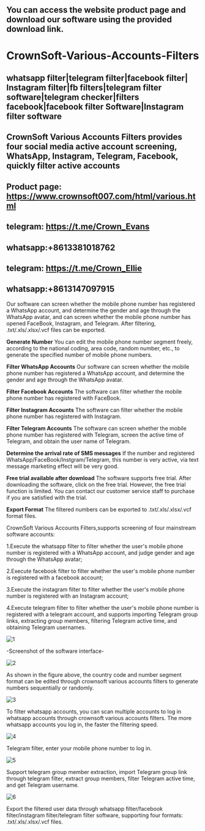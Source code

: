 You can access the website product page and download our software using the provided download link.
-------------------------------------------------------------------------------------------------------
# CrownSoft-Various-Accounts-Filters

whatsapp filter|telegram filter|facebook filter| Instagram filter|fb filters|telegram filter software|telegram checker|filters facebook|facebook filter Software|Instagram filter software
---------------------------------------------------------------
CrownSoft Various Accounts Filters provides four social media active account screening, WhatsApp, Instagram, Telegram, Facebook, quickly filter active accounts
------------------------------------------------------------------
Product page: https://www.crownsoft007.com/html/various.html
------------------------------------------------------------
telegram: https://t.me/Crown_Evans
--------------------------------------------
whatsapp:+8613381018762
-----------------------------------------
telegram: https://t.me/Crown_Ellie
-----------------------------------------
whatsapp:+8613147097915
---------------------------------------

Our software can screen whether the mobile phone number has registered a WhatsApp account, and determine the gender and age through the WhatsApp avatar, and can screen whether the mobile phone number has opened FaceBook, Instagram, and Telegram. After filtering, .txt/.xls/.xlsx/.vcf files can be exported.

**Generate Number** You can edit the mobile phone number segment freely, according to the national coding, area code, random number, etc., to generate the specified number of mobile phone numbers.

**Filter WhatsApp Accounts** Our software can screen whether the mobile phone number has registered a WhatsApp account, and determine the gender and age through the WhatsApp avatar.

**Filter Facebook Accounts** The software can filter whether the mobile phone number has registered with FaceBook.

**Filter Instagram Accounts** The software can filter whether the mobile phone number has registered with Instagram.

**Filter Telegram Accounts** The software can screen whether the mobile phone number has registered with Telegram, screen the active time of Telegram, and obtain the user name of Telegram.

**Determine the arrival rate of SMS messages** If the number and registered WhatsApp/FaceBook/Instgram/Telegram, this number is very active, via text message marketing effect will be very good.

**Free trial available after download** The software supports free trial. After downloading the software, click on the free trial. However, the free trial function is limited. You can contact our customer service staff to purchase if you are satisfied with the trial.

**Export Format** The filtered numbers can be exported to .txt/.xls/.xlsx/.vcf format files.

CrownSoft Various Accounts Filters,supports screening of four mainstream software accounts:

1.Execute the whatsapp filter to filter whether the user's mobile phone number is registered with a WhatsApp account, and judge gender and age through the WhatsApp avatar;

2.Execute facebook filter to filter whether the user's mobile phone number is registered with a facebook account;

3.Execute the instagram filter to filter whether the user's mobile phone number is registered with an Instagram account;

4.Execute telegram filter to filter whether the user's mobile phone number is registered with a telegram account, and supports importing Telegram group links, extracting group members, filtering Telegram active time, and obtaining Telegram usernames.

![1](https://github.com/whatsapp-filter/CrownSoft-Various-Accounts-Filters/assets/130629588/3f009803-9eca-4b12-81a9-36b4195846fe)

-Screenshot of the software interface-

![2](https://github.com/whatsapp-filter/CrownSoft-Various-Accounts-Filters/assets/130629588/5673e5f5-04cf-4a3d-bd53-3a4adb788822)

As shown in the figure above, the country code and number segment format can be edited through crownsoft various accounts filters to generate numbers sequentially or randomly.

![3](https://github.com/whatsapp-filter/CrownSoft-Various-Accounts-Filters/assets/130629588/f2703445-3ebb-4fda-b26d-833e970f6af5)

To filter whatsapp accounts, you can scan multiple accounts to log in whatsapp accounts through crownsoft various accounts filters. The more whatsapp accounts you log in, the faster the filtering speed.

![4](https://github.com/whatsapp-filter/CrownSoft-Various-Accounts-Filters/assets/130629588/ae7128da-d98b-45f2-9f88-2fbb1e9e828b)

Telegram filter, enter your mobile phone number to log in.

![5](https://github.com/whatsapp-filter/CrownSoft-Various-Accounts-Filters/assets/130629588/33268a5e-a61d-4949-b9b4-2e92fb679584)

Support telegram group member extraction, import Telegram group link through telegram filter, extract group members, filter Telegram active time, and get Telegram username.

![6](https://github.com/whatsapp-filter/CrownSoft-Various-Accounts-Filters/assets/130629588/00c75f9a-a573-4ce5-ae15-09c697837d5b)

Export the filtered user data through whatsapp filter/facebook filter/instagram filter/telegram filter software, supporting four formats: .txt/.xls/.xlsx/.vcf files.

